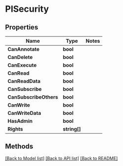 # PISecurity

## Properties
Name | Type | Notes
------------ | ------------- | -------------
**CanAnnotate** | **bool**
**CanDelete** | **bool**
**CanExecute** | **bool**
**CanRead** | **bool**
**CanReadData** | **bool**
**CanSubscribe** | **bool**
**CanSubscribeOthers** | **bool**
**CanWrite** | **bool**
**CanWriteData** | **bool**
**HasAdmin** | **bool**
**Rights** | **string[]**

## Methods
[[Back to Model list]](../../README.md#documentation-for-models) [[Back to API list]](../../README.md#documentation-for-api-endpoints) [[Back to README]](../../README.md)
